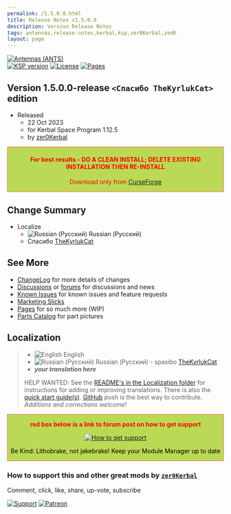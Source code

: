 ```yaml
---
permalink: /1.5.0.0.html
title: Release Notes v1.5.0.0
description: Version Release Notes
tags: antennas,release-notes,kerbal,ksp,zer0Kerbal,zedK
layout: page
---
```

<!-- ReleaseLayout.md v1.5.0.0
Antennas (ANTS)
created: 11 Aug 2018
updated: 22 Oct 2023

TEMPLATE: ReleaseLayout.md v1.3.7.0
created: 11 Aug 2018
updated: 29 May 2023 -->
[![Antennas (ANTS)][SHD:mod]][CURSFG:url]  
[![KSP version][KSP:shd:stat]][KSP:url] [![License][LIC:shd]][LIC:url] [![Pages][SHD:pgs]][pages]

## Version 1.5.0.0-release `<Спасибо TheKyrlukCat>` edition

* Released
  * 22 Oct 2023
  * for Kerbal Space Program 1.12.5
  * by [zer0Kerbal](https://github.com/zer0Kerbal)

<div style="border:0.5px solid Tomato; background-color: #bada55; color: #FF0000; text-align:center"><h4><b>For best results - DO A CLEAN INSTALL; DELETE EXISTING INSTALLATION THEN RE-INSTALL</b></h4><p>Download only from <a href="https://www.curseforge.com/kerbal/ksp-mods/Antennas/files">CurseForge</a></p></div>

## Change Summary

* Localize
  * ![Russian (Русский)](https://raw.githubusercontent.com/zer0Kerbal/zer0Kerbal/master/img/RU.png) Russian (Русский)
  * Спасибо [TheKyrlukCat](https://github.com/TheKyrlukCat)

## See More

* [ChangeLog][chlog] for more details of changes
* [Discussions][discu] or [forums][forum] for discussions and news
* [Known Issues][issue] for known issues and feature requests
* [Marketing Slicks][markt]
* [Pages][pages] for so much more (WIP)
* [Parts Catalog][parts] for part pictures

## Localization

>* ![English](https://raw.githubusercontent.com/zer0Kerbal/zer0Kerbal/zed'K/img/EN.png) English
>* ![Russian (Русский)](https://raw.githubusercontent.com/zer0Kerbal/zer0Kerbal/zed'K/img/RU.png) Russian (Русский) - spasibo [TheKyrlukCat](https://github.com/TheKyrlukCat)
>* ***your translation here***
>
> HELP WANTED: See the [README's in the Localization folder](https://github.com/zer0Kerbal/zer0Kerbal/blob/master/Localization/readme.md) for instructions for adding or improving translations. There is also the [quick start guide(s)](https://github.com/zer0Kerbal/zer0Kerbal/blob/master/Localization/quickstart.md). [GitHub][GitHub:url] push is the best way to contribute. *Additions and corrections welcome!*

<div style="border:0.5px solid Tomato; background-color: #BADA55; color: #FF0000; text-align:center">
  <p><b>red box below is a link to forum post on how to get support</b></p>
  <a href="https://forum.kerbalspaceprogram.com/index.php?/topic/83212-*">
    <p><img src="https://i.postimg.cc/vHP6zmrw/image.png" alt="How to get support"></p></a>
  <p style="color: #000000;">Be Kind: Lithobrake, not jakebrake! Keep your Module Manager up to date</p>
</div>

### How to support this and other great mods by [`zer0Kerbal`][zedK]

Comment, click, like, share, up-vote, subscribe

[![Support][PAYPAL:img]][PAYPAL:url] [![Patreon][PATREON:img]][PATREON:url]

<!-- links -->
[chlog]: https://raw.githubusercontent.com/zer0Kerbal/Antennas/master/changelog.md "Changelog"
[discu]: https://github.com/zer0Kerbal/Antennas/discussions "Discussions"
[forum]:   https://forum.kerbalspaceprogram.com/index.php?/topic/207329-* "Antennas (ANTS)"
[issue]: https://github.com/zer0Kerbal/Antennas/issues "Issue Tracker"
[markt]: https://zer0kerbal.github.io/Antennas/Marketing "Marketing Slicks"
[pages]: https://zer0kerbal.github.io/Antennas/ "GitHub Pages"
[parts]: https://zer0kerbal.github.io/Antennas/PartsCatalog "Parts Catalog"

<!-- mod -->
[SHD:mod]: https://img.shields.io/badge/Antennas%20(ANTS)%20-v1.5.0.0--release-BADA55.svg?style=plastic&labelColor=darkgreen "1.5.0.0-release"
[SHD:pgs]: https://github.com/zer0Kerbal/Antennas/actions/workflows/pages/pages-build-deployment/badge.svg "GitHub IO"

[CURSFG:url]: https://www.curseforge.com/kerbal/ksp-mods/Antennas/files "Curseforge"
[GITHUB:url]: https://github.com/zer0Kerbal/Antennas/ "GitHub"

[KSP:url]: http://kerbalspaceprogram.com/ "Kerbal Space Program"
[KSP:shd:stat]: https://img.shields.io/badge/KSP-1.12.3-blue.svg?style=plastic&labelColor=black "Kerbal Space Program"

<!--- license -->
[LIC:url]: https://creativecommons.org/licenses/by-nc-sa/4.0/ "CC BY-NC-SA 4.0"
[LIC:shd]: https://img.shields.io/endpoint?url=https://raw.githubusercontent.com/zer0Kerbal/Antennas/master/json/license.json

<!-- financial support -->

[PAYPAL:img]: https://img.shields.io/badge/Buy%20me%20some%20-LFO-BADA55?style=for-the-badge&logo=paypal&labelColor=FFDD00 "PayPal"
[PAYPAL:url]: https://www.paypal.com/donate?hosted_button_id=DC22YHMEJREKL "PayPal"
[PATREON:img]: https://img.shields.io/badge/Patreon%20-Patreonize-FF424D?style=for-the-badge&logo=patreon "Patreon"
[PATREON:url]: https://www.patreon.com/zer0Kerbal/membership "Patreon"

[zedK]: https://forum.kerbalspaceprogram.com/index.php?/profile/190933-*/ "zer0Kerbal"

<!-- THIS FILE: CC BY-ND 4.0 by zer0Kerbal -->